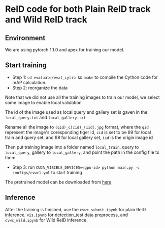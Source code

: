 # ReID code for both Plain ReID track and Wild ReID track

## Environment

We are using pytorch 1.1.0 and apex for training our model.

## Start training

- Step 1: `cd evaluate/eval_cylib && make` to compile the Cython code for mAP calculation.
- Step 2: reorganize the data

Note that we did not use all the training images to train our model, we select some image to enable local validation

The id of the image used as local query and gallery set is gaven in the `local_query.txt` and `local_gallery.txt`

Rename all the image to `(qid)_c(cid)_(iid).jpg` format, where the `qid` represent the image's coresponding tiger id,
`cid` is set to be 99 for local train and query set, and 98 for local gallery set, `iid` is the origin image id 

Then put training image into a folder named `local_train`, query to `local_query`, gallery to `local_gallery`, 
and point the path in the config file to them.

- Step 3: run `CUDA_VISIBLE_DEVICES=<gpu-id> python main.py -c configs/cvwc1.yml` to start training

The pretrained model can be downloaded from [here](https://drive.google.com/open?id=1SMbemPa2acB9Q3-wWQxpyv3XvT2o69xM)

## Inference

After the training is finished, use the `cvwc_submit.ipynb` for plain ReID inference, `vis.ipynb` for detection_test data
preprocess, and `cvwc_wild.ipynb` for Wild ReID inference.

